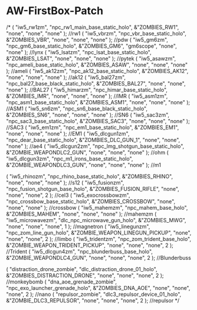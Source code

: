 # AW-FirstBox-Patch
/*
( "iw5_rw1zm", "npc_rw1_main_base_static_holo", &"ZOMBIES_RW1", "none", "none", "none" ); //rw1
( "iw5_vbrzm", "npc_vbr_base_static_holo", &"ZOMBIES_VBR", "none", "none", "none" ); //pdw
( "iw5_gm6zm", "npc_gm6_base_static_holo", &"ZOMBIES_GM6", "gm6scope", "none", "none" ); //lynx
( "iw5_lsatzm", "npc_lsat_base_static_holo", &"ZOMBIES_LSAT", "none", "none", "none" ); //pytek
( "iw5_asawzm", "npc_ameli_base_static_holo", &"ZOMBIES_ASAW", "none", "none", "none" ); //ameli
( "iw5_ak12zm", "npc_ak12_base_static_holo", &"ZOMBIES_AK12", "none", "none", "none" ); //ak12
( "iw5_bal27zm", "npc_bal27_base_black_static_holo", &"ZOMBIES_BAL27", "none", "none", "none" ); //BAL27
( "iw5_himarzm", "npc_himar_base_static_holo", &"ZOMBIES_IMR", "none", "none", "none" ); //IMR
( "iw5_asm1zm", "npc_asm1_base_static_holo", &"ZOMBIES_ASM1", "none", "none", "none" ); //ASM1
( "iw5_sn6zm", "npc_sn6_base_black_static_holo", &"ZOMBIES_SN6", "none", "none", "none" ); //SN6
( "iw5_sac3zm", "npc_sac3_base_static_holo", &"ZOMBIES_SAC3", "none", "none", "none" ); //SAC3
( "iw5_em1zm", "npc_em1_base_static_holo", &"ZOMBIES_EM1", "none", "none", "none" ); //EM1
( "iw5_dlcgun1zm", "npc_dear_base_static_holo", &"ZOMBIES_DLC_GUN_1", "none", "none", "none" ); //ae4
( "iw5_dlcgun2zm", "npc_lmg_shotgun_base_static_holo", &"ZOMBIE_WEAPONDLC2_GUN", "none", "none", "none" ); //ohm
( "iw5_dlcgun3zm", "npc_m1_irons_base_static_holo", &"ZOMBIE_WEAPONDLC3_GUN", "none", "none", "none" ); //m1

( "iw5_rhinozm", "npc_rhino_base_static_holo", &"ZOMBIES_RHINO", "none", "none", "none" ); //s12
( "iw5_fusionzm", "npc_fusion_shotgun_base_holo", &"ZOMBIES_FUSION_RIFLE", "none", "none", "none", 2 ); //cel3
( "iw5_exocrossbowzm", "npc_crossbow_base_static_holo", &"ZOMBIES_CROSSBOW", "none", "none", "none" ); //crossbow
( "iw5_mahemzm", "npc_mahem_base_holo", &"ZOMBIES_MAHEM", "none", "none", "none" ); //mahemzm
( "iw5_microwavezm", "dlc_npc_microwave_gun_holo", &"ZOMBIES_MWG", "none", "none", "none", 1 ); //magnetron
( "iw5_linegunzm", "npc_zom_line_gun_holo", &"ZOMBIE_WEAPON_LINEGUN_PICKUP", "none", "none", "none", 2 ); //limbo
( "iw5_tridentzm", "npc_zom_trident_base_holo", &"ZOMBIE_WEAPON_TRIDENT_PICKUP", "none", "none", "none", 2 ); //Trident
( "iw5_dlcgun4zm", "npc_blunderbuss_base_holo", &"ZOMBIE_WEAPONDLC4_GUN", "none", "none", "none", 2 ); //Blunderbuss

( "distraction_drone_zombie", "dlc_distraction_drone_01_holo", &"ZOMBIES_DISTRACTION_DRONE", "none", "none", "none", 2 ); //monkeybomb
( "dna_aoe_grenade_zombie", "npc_exo_launcher_grenade_holo", &"ZOMBIES_DNA_AOE", "none", "none", "none", 2 ); //nano
( "repulsor_zombie", "dlc3_repulsor_device_01_holo", &"ZOMBIE_DLC3_REPULSOR", "none", "none", "none", 2 ); //repulsor
*/
